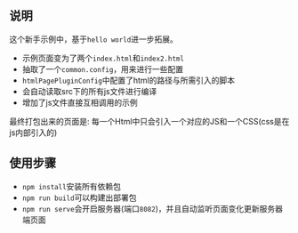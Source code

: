 ## 说明
这个新手示例中，基于`hello world`进一步拓展。

* 示例页面变为了两个`index.html`和`index2.html`
* 抽取了一个`common.config`，用来进行一些配置
* `htmlPagePluginConfig`中配置了html的路径与所需引入的脚本
* 会自动读取src下的所有js文件进行编译
* 增加了js文件直接互相调用的示例

最终打包出来的页面是: 每一个Html中只会引入一个对应的JS和一个CSS(css是在js内部引入的)

## 使用步骤

* `npm install`安装所有依赖包
* `npm run build`可以构建出部署包
* `npm run serve`会开启服务器(端口`8082`)，并且自动监听页面变化更新服务器端页面